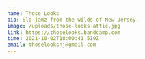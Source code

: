 ```yaml
---
name: Those Looks
bio: Slo-jamz from the wilds of New Jersey.
image: /uploads/those-looks-attic.jpg
link: https://thoselooks.bandcamp.com
time: 2021-10-02T18:00:41.519Z
email: thoselooksnj@gmail.com
---
```

